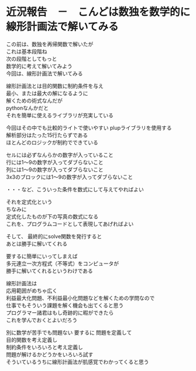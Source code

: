 # 近況報告　－　こんどは数独を数学的に線形計画法で解いてみる  

この前は、数独を再帰関数で解いたが　  
これは基本段階ね  
次の段階としてもっと  
数学的に考えて解いてみよう    
今回は、線形計画法で解いてみる  

線形計画法とは目的関数に制約条件を与え  
最小、または最大の解になるように  
解くための術式なんだが  
pythonなんかだと  
それを簡単に使えるライブラリが充実している  

今回はその中でも比較的ライトで使いやすい
plupライブラリを使用する  
解析部分はたった15行たらずである  
ほとんどのロジックが制約でできている  

セルには必ずなんらかの数字が入っていること  
行には1～9の数字が入ってダブらないこと  
列には1～9の数字が入ってダブらないこと  
3x3のブロックには1～9の数字が入ってダブらないこと  

・・・など、こういった条件を数式にして与えてやればよい  

それを定式化という  
ちなみに  
定式化したものが下の写真の数式になる  
これを、プログラムコードとして表現してあげればよい    

そして、
最終的にsolve関数を発行すると  
あとは勝手に解いてくれる  

要するに簡単にいってしまえば  
多元連立一次方程式（不等式）をコンピュータが  
勝手に解いてくれるというわけである  

線形計画法は  
応用範囲がめちゃ広く    
利益最大化問題、不利益最小化問題などを解くための学問なので  
仕事でもそういう課題を解く機会も出てくると思う  
プログラマー諸君はもし奇跡的に暇ができたら  
これを学んでおくとよいだろう  

別に数学が苦手でも問題ない
要するに
問題を定義して  
目的関数を考え定義し  
制約条件をいろいろと考え定義し  
問題が解けるかどうかをいろいろ試す  
そういているうちに線形計画法が肌感覚でわかってくると思う  
